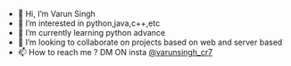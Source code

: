 - 👋 Hi, I’m Varun Singh
- 👀 I’m interested in python,java,c++,etc
- 🌱 I’m currently learning python advance
- 💞️ I’m looking to collaborate on projects based on web and server based
- 📫 How to reach me ?
DM ON insta 
<a href="www.instagram.varunsingh_cr7">@varunsingh_cr7</a>
